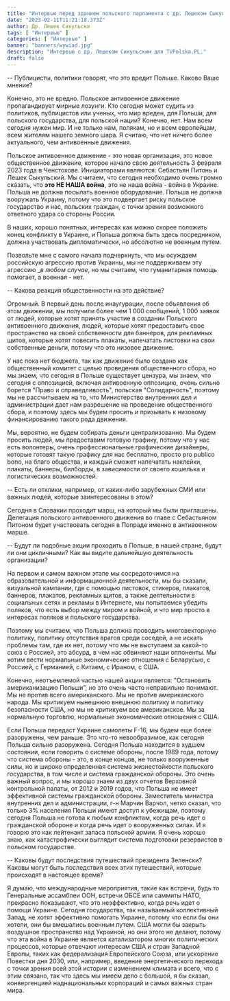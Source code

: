```yaml
---
title: "Интервью перед зданием польского парламента с др. Лешеком Сыкульским"
date: "2023-02-11T11:21:18.373Z"
author: Др. Лешек Сикульски
tags: [ "Интервью" ]
categories: [ "Интервью" ]
banner: "banners/wywiad.jpg"
description: "Интервью с др. Лешеком Сикульским для TVPolska.PL."
draft: false
---
```


-- Публицисты, политики говорят, что это вредит Польше. Каково Ваше мнение?


Конечно, это не вредно. Польское антивоенное движение пропагандирует мирные лозунги. Кто сегодня может судить из политиков, публицистов или ученых, что мир вреден, для Польши, для польского государства, для польской нации? Конечно, нет. Нам всем сегодня нужен мир. И не только нам, полякам, но и всем европейцам, всем жителям нашего земного шара. Я считаю, что нет ничего более актуального, чем антивоенные движения.


Польское антивоенное движение - это новая организация, это новое общественное движение, которое начало свою деятельность 3 февраля 2023 года в Ченстохове. Инициаторами являются: Себастьян Питонь и Лешек Сыкульский. Мы считаем, что сегодня необходимо очень громко сказать, что __это НЕ НАША война__, это не наша война - война в Украине. Польша не должна посылать военное оборудование. Польша не должна вооружать Украину, потому что это подвергает риску польское государство и нас, польских граждан, с точки зрения возможного ответного удара со стороны России.


В наших, хорошо понятных, интересах как можно скорее положить конец конфликту в Украине, и Польша должна быть здесь посредником, должна участвовать дипломатически, но абсолютно не военным путем.


Позвольте мне с самого начала подчеркнуть, что мы осуждаем российскую агрессию против Украины, мы не поддерживаем эту агрессию __в любом случае_, но мы считаем, что гуманитарная помощь помогает, а военная - нет.


-- Какова реакция общественности на это действие?


Огромный. В первый день после инаугурации, после объявления об этом движении, мы получили более чем
1 000 сообщений, 1 000 заявок от людей, которые хотят принять участие в создании Польского антивоенного движения, людей, которые хотят предоставить свое пространство на своей собственности для баннеров, для рекламных щитов, которые хотят повесить плакаты, напечатать листовки на свои собственные деньги, потому что это низовое движение.


У нас пока нет бюджета, так как движение было создано как общественный комитет с целью проведения общественного сбора, но мы знаем, что сегодня в Польше существует цензура, мы знаем, что сегодня с оппозицией, включая антивоенную оппозицию, очень сильно борется "Право и справедливость", польская "Солидарность", поэтому мы не рассчитываем на то, что Министерство внутренних дел и администрации даст нам разрешение на проведение общественного сбора, и поэтому здесь мы будем просить и призывать к низовому финансированию такого рода движения.


Мы, вероятно, не будем собирать деньги централизованно. Мы будем просить людей, мы предоставим готовую графику, потому что у нас есть волонтеры, очень профессиональные графические дизайнеры, которые готовят такую графику для нас бесплатно, просто pro publico bono, на благо общества, и каждый сможет напечатать наклейки, плакаты, баннеры, билборды, в зависимости от своего кошелька и логистических возможностей.


-- Есть ли отклики, например, от каких-либо зарубежных СМИ или важных людей, которые заинтересованы в этом?


Сегодня в Словакии проходит марш, на который мы были приглашены. Делегация польского антивоенного движения во главе с Себастьяном Питоном будет участвовать сегодня в Попраде именно в антивоенном марше.


-- Будут ли подобные акции проходить в Польше, в нашей стране, будут ли они цикличными? Как вы видите дальнейшую деятельность организации?


На первом и самом важном этапе мы сосредоточимся на образовательной и информационной деятельности, мы бы сказали, визуальной кампании, где с помощью листовок, стикеров, плакатов,
баннеров, плакатов, рекламных щитов, а также деятельности в социальных сетях и рекламы в Интернете, мы попытаемся убедить поляков, что есть выбор между миром и войной, и что мир просто в интересах поляков и польского государства.


Поэтому мы считаем, что Польша должна проводить многовекторную политику, политику отсутствия врагов среди соседей, а не искать проблемы там, где их нет, потому что мы не выступаем за какой-то союз с Россией, это абсурд, в чем нас обвиняют наши оппоненты. Мы хотим вести нормальные экономические отношения с Беларусью, с Россией, с Германией, с Китаем, с Ираном, с США.


Конечно, неотъемлемой частью нашей акции является: "Остановить американизацию Польши", но это очень часто неправильно понимают. Мы не против всего американского. Мы не против американского народа. Мы критикуем нынешнюю внешнюю политику и политику безопасности США, но мы не критикуем все американское. Мы за нормальную торговлю, нормальные экономические отношения с США.


Если Польша передаст Украине самолеты F-16, мы будем еще более разоружены, чем раньше. Это что-то невообразимое, как сегодня Польша сильно разоружена. Сегодня Польша находится в худшем состоянии, если говорить о системе обороны, после 1989 года, потому что система обороны - это, в конце концов, не только вооруженные силы, но и широко определенная система жизнестойкости польского государства, в том числе и система гражданской обороны. Это очень важный вопрос, и мы хорошо знаем из двух отчетов Верховной контрольной палаты, от 2012 и 2019 годов, что Польша не имеет эффективной системы гражданской обороны. Заместитель министра внутренних дел и администрации, г-н Марчин Варчол, четко сказал, что только 3% населения Польши имеют доступ к убежищам, поэтому сегодня Польша не готова к любым конфликтам, когда речь идет о гражданской обороне и когда речь идет о вооруженных силах. И я говорю это как лейтенант запаса польской армии. Я очень хорошо знаю, как катастрофически выглядит система подготовки резервистов в польском государстве.


-- Каковы будут последствия путешествий президента Зеленски? Каковы могут быть последствия всех этих путешествий, которые происходят в настоящее время?


Я думаю, что международные мероприятия, такие как встречи, будь то Генеральные ассамблеи ООН, встречи ОБСЕ или саммиты НАТО, прекрасно показывают, что это неэффективно, когда речь идет о помощи Украине. Сегодня государства, так называемый коллективный Запад, не хотят эффективно помогать Украине, потому что если бы они хотели, они бы вмешались военным путем. США могли бы закрыть воздушное пространство над Украиной, но они этого не делают, потому что эта война в Украине является катализатором многих политических процессов, которые отвечают интересам США и стран Западной Европы, таких как федерализация Европейского Союза, или ускорение Повестки дня 2030, или, например, введение энергетического перехода с точки зрения всей этой истории с изменением климата и всего, что с этим связано, так что здесь мы имеем дело с большой, я бы сказал, конвергенцией наднациональных корпораций и самых важных стран мира.
